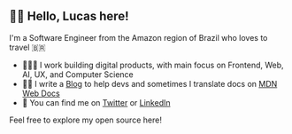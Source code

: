 ## 👋🏻 Hello, Lucas here!

I'm a Software Engineer from the Amazon region of Brazil who loves to travel 🇧🇷

- 👨🏼‍💻 I work building digital products, with main focus on Frontend, Web, AI, UX, and Computer Science
- ✍🏻 I write a [Blog](https://dev.to/lucasm) to help devs and sometimes I translate docs on [MDN Web Docs](https://github.com/mdn/)
- 💬 You can find me on [Twitter](https://twitter.com/lucasmezs) or [LinkedIn](https://linkedin.com/in/lucasmezs)

Feel free to explore my open source here!
